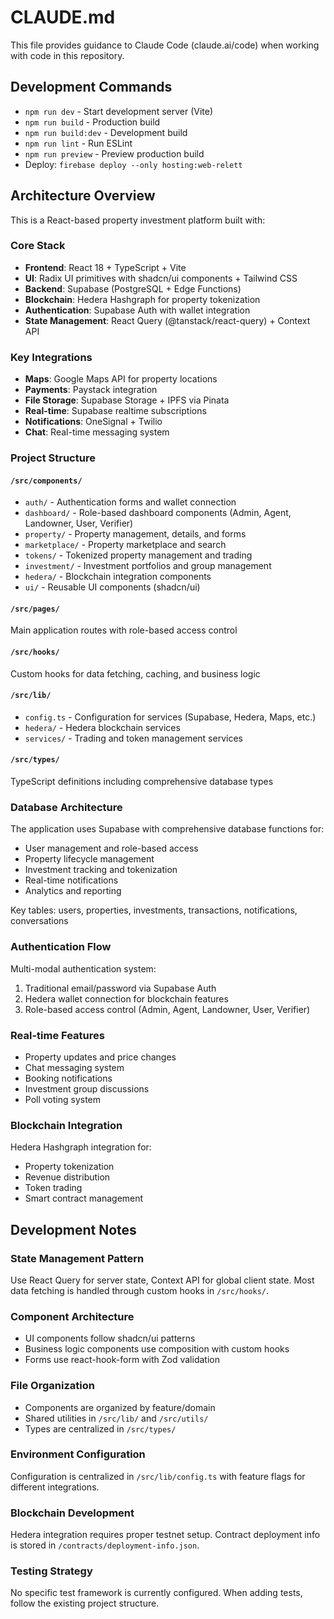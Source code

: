 # CLAUDE.md

This file provides guidance to Claude Code (claude.ai/code) when working with code in this repository.

## Development Commands

- `npm run dev` - Start development server (Vite)
- `npm run build` - Production build
- `npm run build:dev` - Development build
- `npm run lint` - Run ESLint
- `npm run preview` - Preview production build
- Deploy: `firebase deploy --only hosting:web-relett`

## Architecture Overview

This is a React-based property investment platform built with:

### Core Stack

- **Frontend**: React 18 + TypeScript + Vite
- **UI**: Radix UI primitives with shadcn/ui components + Tailwind CSS
- **Backend**: Supabase (PostgreSQL + Edge Functions)
- **Blockchain**: Hedera Hashgraph for property tokenization
- **Authentication**: Supabase Auth with wallet integration
- **State Management**: React Query (@tanstack/react-query) + Context API

### Key Integrations

- **Maps**: Google Maps API for property locations
- **Payments**: Paystack integration
- **File Storage**: Supabase Storage + IPFS via Pinata
- **Real-time**: Supabase realtime subscriptions
- **Notifications**: OneSignal + Twilio
- **Chat**: Real-time messaging system

### Project Structure

#### `/src/components/`

- `auth/` - Authentication forms and wallet connection
- `dashboard/` - Role-based dashboard components (Admin, Agent, Landowner, User, Verifier)
- `property/` - Property management, details, and forms
- `marketplace/` - Property marketplace and search
- `tokens/` - Tokenized property management and trading
- `investment/` - Investment portfolios and group management
- `hedera/` - Blockchain integration components
- `ui/` - Reusable UI components (shadcn/ui)

#### `/src/pages/`

Main application routes with role-based access control

#### `/src/hooks/`

Custom hooks for data fetching, caching, and business logic

#### `/src/lib/`

- `config.ts` - Configuration for services (Supabase, Hedera, Maps, etc.)
- `hedera/` - Hedera blockchain services
- `services/` - Trading and token management services

#### `/src/types/`

TypeScript definitions including comprehensive database types

### Database Architecture

The application uses Supabase with comprehensive database functions for:

- User management and role-based access
- Property lifecycle management
- Investment tracking and tokenization
- Real-time notifications
- Analytics and reporting

Key tables: users, properties, investments, transactions, notifications, conversations

### Authentication Flow

Multi-modal authentication system:

1. Traditional email/password via Supabase Auth
2. Hedera wallet connection for blockchain features
3. Role-based access control (Admin, Agent, Landowner, User, Verifier)

### Real-time Features

- Property updates and price changes
- Chat messaging system
- Booking notifications
- Investment group discussions
- Poll voting system

### Blockchain Integration

Hedera Hashgraph integration for:

- Property tokenization
- Revenue distribution
- Token trading
- Smart contract management

## Development Notes

### State Management Pattern

Use React Query for server state, Context API for global client state. Most data fetching is handled through custom hooks in `/src/hooks/`.

### Component Architecture

- UI components follow shadcn/ui patterns
- Business logic components use composition with custom hooks
- Forms use react-hook-form with Zod validation

### File Organization

- Components are organized by feature/domain
- Shared utilities in `/src/lib/` and `/src/utils/`
- Types are centralized in `/src/types/`

### Environment Configuration

Configuration is centralized in `/src/lib/config.ts` with feature flags for different integrations.

### Blockchain Development

Hedera integration requires proper testnet setup. Contract deployment info is stored in `/contracts/deployment-info.json`.

### Testing Strategy

No specific test framework is currently configured. When adding tests, follow the existing project structure.
